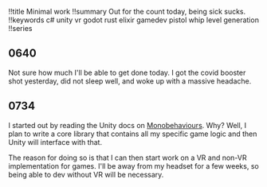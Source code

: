 !!title Minimal work
!!summary Out for the count today, being sick sucks.
!!keywords c# unity vr godot rust elixir gamedev pistol whip level generation 
!!series

## 0640

Not sure how much I'll be able to get done today. I got the covid booster shot yesterday, did not sleep well, and woke up with a massive headache.

## 0734

I started out by reading the Unity docs on [Monobehaviours](https://docs.unity3d.com/ScriptReference/MonoBehaviour.Update.html). Why? Well, I plan to write a core library that contains all my specific game logic and then Unity will interface with that. 

The reason for doing so is that I can then start work on a VR and non-VR implementation for games. I'll be away from my headset for a few weeks, so being able to dev without VR will be necessary.
